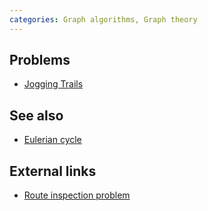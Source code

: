 ```yaml
---
categories: Graph algorithms, Graph theory
---
```


## Problems
- [Jogging Trails](https://open.kattis.com/problems/joggingtrails)

## See also
- [Eulerian cycle]()

## External links
- [Route inspection problem](https://en.wikipedia.org/wiki/Route_inspection_problem)